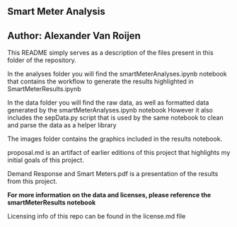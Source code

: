 ## Smart Meter Analysis
## Author: Alexander Van Roijen

This README simply serves as a description of the files present in this folder of the repository.

In the analyses folder you will find the smartMeterAnalyses.ipynb notebook that contains the workflow to generate the results highlighted in SmartMeterResults.ipynb

In the data folder you will find the raw data, as well as formatted data generated by the smartMeterAnalyses.ipynb notebook
However it also includes the sepData.py script that is used by the same notebook to clean and parse the data as a helper library

The images folder contains the graphics included in the results notebook.

proposal.md is an artifact of earlier editions of this project that highlights my initial goals of this project.

Demand Response and Smart Meters.pdf is a presentation of the results from this project.

__For more information on the data and licenses, please reference the smartMeterResults notebook__

Licensing info of this repo can be found in the license.md file
